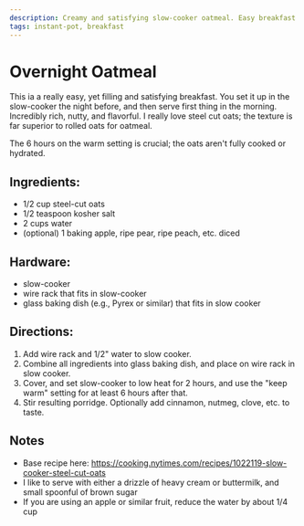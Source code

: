 ```yaml
---
description: Creamy and satisfying slow-cooker oatmeal. Easy breakfast.
tags: instant-pot, breakfast
---
```


# Overnight Oatmeal

This ia a really easy, yet filling and satisfying breakfast. You set it up in the slow-cooker the night before, and then serve first thing in the morning. Incredibly rich, nutty, and flavorful. I really love steel cut oats; the texture is far superior to rolled oats for oatmeal. 

The 6 hours on the warm setting is crucial; the oats aren't fully cooked or hydrated. 

## Ingredients:

- 1/2 cup steel-cut oats
- 1/2 teaspoon kosher salt
- 2 cups water
- (optional) 1 baking apple, ripe pear, ripe peach, etc. diced

## Hardware:

- slow-cooker
- wire rack that fits in slow-cooker
- glass baking dish (e.g., Pyrex or similar) that fits in slow cooker

## Directions:

1. Add wire rack and 1/2" water to slow cooker.
2. Combine all ingredients into glass baking dish, and place on wire rack in slow cooker.
3. Cover, and set slow-cooker to low heat for 2 hours, and use the "keep warm" setting for at least 6 hours after that.
4. Stir resulting porridge. Optionally add cinnamon, nutmeg, clove, etc. to taste.

## Notes

- Base recipe here: <https://cooking.nytimes.com/recipes/1022119-slow-cooker-steel-cut-oats>
- I like to serve with either a drizzle of heavy cream or buttermilk, and small spoonful of brown sugar
- If you are using an apple or similar fruit, reduce the water by about 1/4 cup
